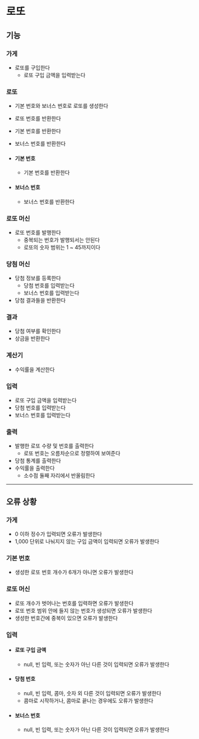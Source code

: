 # 로또

## 기능

### 가게

- 로또를 구입한다
    - 로또 구입 금액을 입력받는다

### 로또

- 기본 번호와 보너스 번호로 로또를 생성한다
- 로또 번호를 반환한다
- 기본 번호를 반환한다
- 보너스 번호를 반환한다

- #### 기본 번호
    - 기본 번호를 반환한다

- #### 보너스 번호
    - 보너스 번호를 반환한다

### 로또 머신

- 로또 번호를 발행한다
    - 중복되는 번호가 발행되서는 안된다
    - 로또의 숫자 범위는 1 ~ 45까지이다

### 당첨 머신

- 당첨 정보를 등록한다
    - 당첨 번호를 입력받는다
    - 보너스 번호를 입력받는다
- 당첨 결과들을 반환한다

### 결과

- 당첨 여부를 확인한다
- 상금을 반환한다

### 계산기

- 수익률을 계산한다

### 입력

- 로또 구입 금액을 입력받는다
- 당첨 번호를 입력받는다
- 보너스 번호를 입력받는다

### 출력

- 발행한 로또 수량 및 번호를 출력한다
    - 로또 번호는 오름차순으로 정렬하여 보여준다
- 당첨 통계를 출력한다
- 수익률을 출력한다
    - 소수점 둘째 자리에서 반올림한다

---

## 오류 상황

### 가게

- 0 이하 정수가 입력되면 오류가 발생한다
- 1,000 단위로 나눠지지 않는 구입 금액이 입력되면 오류가 발생한다

### 기본 번호

- 생성한 로또 번호 개수가 6개가 아니면 오류가 발생한다

### 로또 머신

- 로또 개수가 벗어나는 번호를 입력하면 오류가 발생한다
- 로또 번호 범위 안에 들지 않는 번호가 생성되면 오류가 발생한다
- 생성한 번호간에 중복이 있으면 오류가 발생한다

### 입력

- #### 로또 구입 금액
    - null, 빈 입력, 또는 숫자가 아닌 다른 것이 입력되면 오류가 발생한다
- #### 당첨 번호
    - null, 빈 입력, 콤마, 숫자 외 다른 것이 입력되면 오류가 발생한다
    - 콤마로 시작하거나, 콤마로 끝나는 경우에도 오류가 발생한다

- #### 보너스 번호
    - null, 빈 입력, 또는 숫자가 아닌 다른 것이 입력되면 오류가 발생한다
